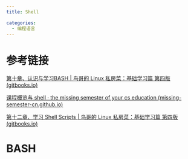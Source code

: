 ```yaml
---
title: Shell

categories: 
  - 编程语言
---
```




# 参考链接

[第十章、认识与学习BASH | 鸟哥的 Linux 私房菜：基础学习篇 第四版 (gitbooks.io)](https://wizardforcel.gitbooks.io/vbird-linux-basic-4e/content/86.html)

[课程概览与 shell · the missing semester of your cs education (missing-semester-cn.github.io)](https://missing-semester-cn.github.io/2020/course-shell/)

[第十二章、学习 Shell Scripts | 鸟哥的 Linux 私房菜：基础学习篇 第四版 (gitbooks.io)](https://wizardforcel.gitbooks.io/vbird-linux-basic-4e/content/104.html)

# BASH

